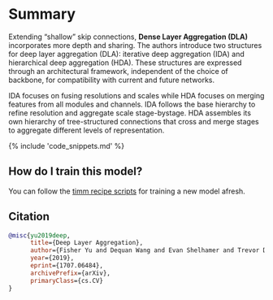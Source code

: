 # Summary

Extending  “shallow” skip connections, **Dense Layer Aggregation (DLA)** incorporates more depth and sharing. The authors introduce two structures for deep layer aggregation (DLA): iterative deep aggregation (IDA) and hierarchical deep aggregation (HDA). These structures are expressed through an architectural framework, independent of the choice of backbone, for compatibility with current and future networks. 

IDA focuses on fusing resolutions and scales while HDA focuses on merging features from all modules and channels. IDA follows the base hierarchy to refine resolution and aggregate scale stage-bystage. HDA assembles its own hierarchy of tree-structured connections that cross and merge stages to aggregate different levels of representation. 

{% include 'code_snippets.md' %}

## How do I train this model?

You can follow the [timm recipe scripts](https://rwightman.github.io/pytorch-image-models/scripts/) for training a new model afresh.

## Citation

```BibTeX
@misc{yu2019deep,
      title={Deep Layer Aggregation}, 
      author={Fisher Yu and Dequan Wang and Evan Shelhamer and Trevor Darrell},
      year={2019},
      eprint={1707.06484},
      archivePrefix={arXiv},
      primaryClass={cs.CV}
}
```

<!--
Models:
- Name: dla60
  Metadata:
    FLOPs: 4256251880
    Epochs: 120
    Batch Size: 256
    Training Data:
    - ImageNet
    Training Techniques:
    - SGD with Momentum
    - Weight Decay
    Training Resources: ''
    Architecture:
    - 1x1 Convolution
    - Batch Normalization
    - Convolution
    - DLA Bottleneck Residual Block
    - DLA Residual Block
    - Global Average Pooling
    - Max Pooling
    - ReLU
    - Residual Block
    - Residual Connection
    - Softmax
    File Size: 89560235
    Tasks:
    - Image Classification
    Training Time: ''
    ID: dla60
    LR: 0.1
    Layers: 60
    Dropout: 0.2
    Crop Pct: '0.875'
    Momentum: 0.9
    Image Size: '224'
    Weight Decay: 0.0001
    Interpolation: bilinear
  Code: https://github.com/rwightman/pytorch-image-models/blob/d8e69206be253892b2956341fea09fdebfaae4e3/timm/models/dla.py#L394
  Config: ''
  In Collection: DLA
- Name: dla46_c
  Metadata:
    FLOPs: 583277288
    Epochs: 120
    Batch Size: 256
    Training Data:
    - ImageNet
    Training Techniques:
    - SGD with Momentum
    - Weight Decay
    Training Resources: ''
    Architecture:
    - 1x1 Convolution
    - Batch Normalization
    - Convolution
    - DLA Bottleneck Residual Block
    - DLA Residual Block
    - Global Average Pooling
    - Max Pooling
    - ReLU
    - Residual Block
    - Residual Connection
    - Softmax
    File Size: 5307963
    Tasks:
    - Image Classification
    Training Time: ''
    ID: dla46_c
    LR: 0.1
    Layers: 46
    Crop Pct: '0.875'
    Momentum: 0.9
    Image Size: '224'
    Weight Decay: 0.0001
    Interpolation: bilinear
  Code: https://github.com/rwightman/pytorch-image-models/blob/d8e69206be253892b2956341fea09fdebfaae4e3/timm/models/dla.py#L369
  Config: ''
  In Collection: DLA
- Name: dla102x2
  Metadata:
    FLOPs: 9343847400
    Epochs: 120
    Batch Size: 256
    Training Data:
    - ImageNet
    Training Techniques:
    - SGD with Momentum
    - Weight Decay
    Training Resources: 8x GPUs
    Architecture:
    - 1x1 Convolution
    - Batch Normalization
    - Convolution
    - DLA Bottleneck Residual Block
    - DLA Residual Block
    - Global Average Pooling
    - Max Pooling
    - ReLU
    - Residual Block
    - Residual Connection
    - Softmax
    File Size: 167645295
    Tasks:
    - Image Classification
    Training Time: ''
    ID: dla102x2
    LR: 0.1
    Layers: 102
    Crop Pct: '0.875'
    Momentum: 0.9
    Image Size: '224'
    Weight Decay: 0.0001
    Interpolation: bilinear
  Code: https://github.com/rwightman/pytorch-image-models/blob/d8e69206be253892b2956341fea09fdebfaae4e3/timm/models/dla.py#L426
  Config: ''
  In Collection: DLA
- Name: dla102
  Metadata:
    FLOPs: 7192952808
    Epochs: 120
    Batch Size: 256
    Training Data:
    - ImageNet
    Training Techniques:
    - SGD with Momentum
    - Weight Decay
    Training Resources: 8x GPUs
    Architecture:
    - 1x1 Convolution
    - Batch Normalization
    - Convolution
    - DLA Bottleneck Residual Block
    - DLA Residual Block
    - Global Average Pooling
    - Max Pooling
    - ReLU
    - Residual Block
    - Residual Connection
    - Softmax
    File Size: 135290579
    Tasks:
    - Image Classification
    Training Time: ''
    ID: dla102
    LR: 0.1
    Layers: 102
    Crop Pct: '0.875'
    Momentum: 0.9
    Image Size: '224'
    Weight Decay: 0.0001
    Interpolation: bilinear
  Code: https://github.com/rwightman/pytorch-image-models/blob/d8e69206be253892b2956341fea09fdebfaae4e3/timm/models/dla.py#L410
  Config: ''
  In Collection: DLA
- Name: dla102x
  Metadata:
    FLOPs: 5886821352
    Epochs: 120
    Batch Size: 256
    Training Data:
    - ImageNet
    Training Techniques:
    - SGD with Momentum
    - Weight Decay
    Training Resources: 8x GPUs
    Architecture:
    - 1x1 Convolution
    - Batch Normalization
    - Convolution
    - DLA Bottleneck Residual Block
    - DLA Residual Block
    - Global Average Pooling
    - Max Pooling
    - ReLU
    - Residual Block
    - Residual Connection
    - Softmax
    File Size: 107552695
    Tasks:
    - Image Classification
    Training Time: ''
    ID: dla102x
    LR: 0.1
    Layers: 102
    Crop Pct: '0.875'
    Momentum: 0.9
    Image Size: '224'
    Weight Decay: 0.0001
    Interpolation: bilinear
  Code: https://github.com/rwightman/pytorch-image-models/blob/d8e69206be253892b2956341fea09fdebfaae4e3/timm/models/dla.py#L418
  Config: ''
  In Collection: DLA
- Name: dla169
  Metadata:
    FLOPs: 11598004200
    Epochs: 120
    Batch Size: 256
    Training Data:
    - ImageNet
    Training Techniques:
    - SGD with Momentum
    - Weight Decay
    Training Resources: 8x GPUs
    Architecture:
    - 1x1 Convolution
    - Batch Normalization
    - Convolution
    - DLA Bottleneck Residual Block
    - DLA Residual Block
    - Global Average Pooling
    - Max Pooling
    - ReLU
    - Residual Block
    - Residual Connection
    - Softmax
    File Size: 216547113
    Tasks:
    - Image Classification
    Training Time: ''
    ID: dla169
    LR: 0.1
    Layers: 169
    Crop Pct: '0.875'
    Momentum: 0.9
    Image Size: '224'
    Weight Decay: 0.0001
    Interpolation: bilinear
  Code: https://github.com/rwightman/pytorch-image-models/blob/d8e69206be253892b2956341fea09fdebfaae4e3/timm/models/dla.py#L434
  Config: ''
  In Collection: DLA
- Name: dla46x_c
  Metadata:
    FLOPs: 544052200
    Epochs: 120
    Batch Size: 256
    Training Data:
    - ImageNet
    Training Techniques:
    - SGD with Momentum
    - Weight Decay
    Training Resources: ''
    Architecture:
    - 1x1 Convolution
    - Batch Normalization
    - Convolution
    - DLA Bottleneck Residual Block
    - DLA Residual Block
    - Global Average Pooling
    - Max Pooling
    - ReLU
    - Residual Block
    - Residual Connection
    - Softmax
    File Size: 4387641
    Tasks:
    - Image Classification
    Training Time: ''
    ID: dla46x_c
    LR: 0.1
    Layers: 46
    Crop Pct: '0.875'
    Momentum: 0.9
    Image Size: '224'
    Weight Decay: 0.0001
    Interpolation: bilinear
  Code: https://github.com/rwightman/pytorch-image-models/blob/d8e69206be253892b2956341fea09fdebfaae4e3/timm/models/dla.py#L378
  Config: ''
  In Collection: DLA
- Name: dla60_res2net
  Metadata:
    FLOPs: 4147578504
    Training Data:
    - ImageNet
    Training Techniques:
    - SGD with Momentum
    - Weight Decay
    Training Resources: ''
    Architecture:
    - 1x1 Convolution
    - Batch Normalization
    - Convolution
    - DLA Bottleneck Residual Block
    - DLA Residual Block
    - Global Average Pooling
    - Max Pooling
    - ReLU
    - Residual Block
    - Residual Connection
    - Softmax
    File Size: 84886593
    Tasks:
    - Image Classification
    Training Time: ''
    ID: dla60_res2net
    Layers: 60
    Crop Pct: '0.875'
    Image Size: '224'
    Interpolation: bilinear
  Code: https://github.com/rwightman/pytorch-image-models/blob/d8e69206be253892b2956341fea09fdebfaae4e3/timm/models/dla.py#L346
  Config: ''
  In Collection: DLA
- Name: dla60_res2next
  Metadata:
    FLOPs: 3485335272
    Training Data:
    - ImageNet
    Training Techniques:
    - SGD with Momentum
    - Weight Decay
    Training Resources: ''
    Architecture:
    - 1x1 Convolution
    - Batch Normalization
    - Convolution
    - DLA Bottleneck Residual Block
    - DLA Residual Block
    - Global Average Pooling
    - Max Pooling
    - ReLU
    - Residual Block
    - Residual Connection
    - Softmax
    File Size: 69639245
    Tasks:
    - Image Classification
    Training Time: ''
    ID: dla60_res2next
    Layers: 60
    Crop Pct: '0.875'
    Image Size: '224'
    Interpolation: bilinear
  Code: https://github.com/rwightman/pytorch-image-models/blob/d8e69206be253892b2956341fea09fdebfaae4e3/timm/models/dla.py#L354
  Config: ''
  In Collection: DLA
- Name: dla34
  Metadata:
    FLOPs: 3070105576
    Epochs: 120
    Batch Size: 256
    Training Data:
    - ImageNet
    Training Techniques:
    - SGD with Momentum
    - Weight Decay
    Training Resources: ''
    Architecture:
    - 1x1 Convolution
    - Batch Normalization
    - Convolution
    - DLA Bottleneck Residual Block
    - DLA Residual Block
    - Global Average Pooling
    - Max Pooling
    - ReLU
    - Residual Block
    - Residual Connection
    - Softmax
    File Size: 63228658
    Tasks:
    - Image Classification
    Training Time: ''
    ID: dla34
    LR: 0.1
    Layers: 32
    Crop Pct: '0.875'
    Momentum: 0.9
    Image Size: '224'
    Weight Decay: 0.0001
    Interpolation: bilinear
  Code: https://github.com/rwightman/pytorch-image-models/blob/d8e69206be253892b2956341fea09fdebfaae4e3/timm/models/dla.py#L362
  Config: ''
  In Collection: DLA
- Name: dla60x
  Metadata:
    FLOPs: 3544204264
    Epochs: 120
    Batch Size: 256
    Training Data:
    - ImageNet
    Training Techniques:
    - SGD with Momentum
    - Weight Decay
    Training Resources: ''
    Architecture:
    - 1x1 Convolution
    - Batch Normalization
    - Convolution
    - DLA Bottleneck Residual Block
    - DLA Residual Block
    - Global Average Pooling
    - Max Pooling
    - ReLU
    - Residual Block
    - Residual Connection
    - Softmax
    File Size: 70883139
    Tasks:
    - Image Classification
    Training Time: ''
    ID: dla60x
    LR: 0.1
    Layers: 60
    Crop Pct: '0.875'
    Momentum: 0.9
    Image Size: '224'
    Weight Decay: 0.0001
    Interpolation: bilinear
  Code: https://github.com/rwightman/pytorch-image-models/blob/d8e69206be253892b2956341fea09fdebfaae4e3/timm/models/dla.py#L402
  Config: ''
  In Collection: DLA
- Name: dla60x_c
  Metadata:
    FLOPs: 593325032
    Epochs: 120
    Batch Size: 256
    Training Data:
    - ImageNet
    Training Techniques:
    - SGD with Momentum
    - Weight Decay
    Training Resources: ''
    Architecture:
    - 1x1 Convolution
    - Batch Normalization
    - Convolution
    - DLA Bottleneck Residual Block
    - DLA Residual Block
    - Global Average Pooling
    - Max Pooling
    - ReLU
    - Residual Block
    - Residual Connection
    - Softmax
    File Size: 5454396
    Tasks:
    - Image Classification
    Training Time: ''
    ID: dla60x_c
    LR: 0.1
    Layers: 60
    Crop Pct: '0.875'
    Momentum: 0.9
    Image Size: '224'
    Weight Decay: 0.0001
    Interpolation: bilinear
  Code: https://github.com/rwightman/pytorch-image-models/blob/d8e69206be253892b2956341fea09fdebfaae4e3/timm/models/dla.py#L386
  Config: ''
  In Collection: DLA
Collections:
- Name: DLA
  Paper:
    title: Deep Layer Aggregation
    url: https://paperswithcode.com//paper/deep-layer-aggregation
  type: model-index
Type: model-index
-->
